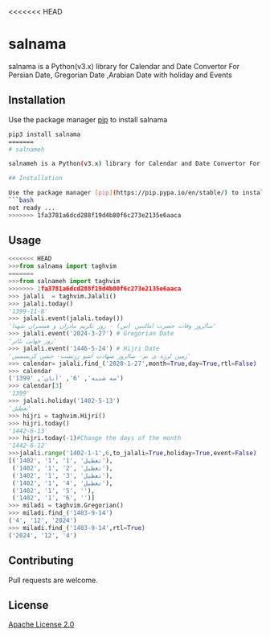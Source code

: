 <<<<<<< HEAD
# salnama

salnama is a Python(v3.x) library for Calendar and Date Convertor For Persian Date, Gregorian Date ,Arabian Date with holiday and Events

## Installation

Use the package manager [pip](https://pip.pypa.io/en/stable/) to install salnama
```bash
pip3 install salnama
=======
# salnameh

salnameh is a Python(v3.x) library for Calendar and Date Convertor For Persian Date, Gregorian Date ,Arabian Date with holiday and Events

## Installation

Use the package manager [pip](https://pip.pypa.io/en/stable/) to install salnameh
```bash
not ready ...
>>>>>>> 1fa3781a6dcd288f19d4b80f6c273e2135e6aaca
```

## Usage

```python
<<<<<<< HEAD
>>>from salnama import taghvim
=======
>>>from salnameh import taghvim
>>>>>>> 1fa3781a6dcd288f19d4b80f6c273e2135e6aaca
>>> jalali  = taghvim.Jalali()
>>> jalali.today()
'1399-11-8'
>>> jalali.event(jalali.today())
'سالروز وفات حضرت امالبنین (س) - روز تکریم مادران و همسران شهدا'
>>> jalali.event('2024-3-27') # Gregorian Date
'روز جهانی تئاتر'
>>> jalali.event('1446-5-24') # Hijri Date
'زمین لرزه ی بم- سالروز شهادت آشو زرتشت- جشن کریسمس'
>>> calendar= jalali.find_('2020-1-27',month=True,day=True,rtl=False)
>>> calendar
('سه شنبه', '6', 'آبان', '1399')
>>> calendar[3]
'1399'
>>> jalali.holiday('1402-5-13')
'تعطیل'
>>> hijri = taghvim.Hijri()
>>> hijri.today()
'1442-6-13'
>>> hijri.today(-1)#Change the days of the month 
'1442-6-12'
>>>jalali.range('1402-1-1',6,to_jalali=True,holiday=True,event=False)
[('1402', '1', '1', 'تعطیل'),
 ('1402', '1', '2', 'تعطیل'),
 ('1402', '1', '3', 'تعطیل'),
 ('1402', '1', '4', 'تعطیل'), 
 ('1402', '1', '5', ''),
 ('1402', '1', '6', '')]
>>> miladi = taghvim.Gregorian()
>>> miladi.find_('1403-9-14')
('4', '12', '2024')
>>> miladi.find_('1403-9-14',rtl=True)
('2024', '12', '4')
```

## Contributing
Pull requests are welcome.

## License
[Apache License 2.0]( http://www.apache.org/licenses/)

